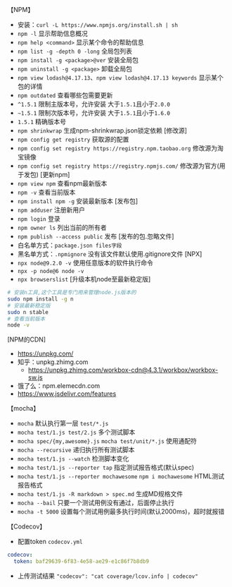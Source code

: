 【NPM】
- 安装：`curl -L https://www.npmjs.org/install.sh | sh`
- `npm -l` 显示帮助信息概况
- `npm help <command>` 显示某个命令的帮助信息
- `npm list -g -depth 0 -long` 全局包列表
- `npm install -g <package>@ver` 安装全局包
- `npm uninstall -g <package>` 卸载全局包
- `npm view lodash@4.17.13`、`npm view lodash@4.17.13 keywords` 显示某个包的详情
- `npm outdated` 查看哪些包需要更新
- `^1.5.1` 限制主版本号，允许安装 大于`1.5.1`且小于`2.0.0`
- `~1.5.1` 限制次版本号，允许安装 大于`1.5.1`且小于`1.6.0`
- `1.5.1` 精确版本号
- `npm shrinkwrap` 生成npm-shrinkwrap.json锁定依赖
[修改源]
- `npm config get registry` 获取源的配置
- `npm config set registry https://registry.npm.taobao.org` 修改源为淘宝镜像
- `npm config set registry https://registry.npmjs.com/` 修改源为官方(用于发包)
[更新npm]
- `npm view npm` 查看npm最新版本
- `npm -v` 查看当前版本
- `npm install npm -g` 安装最新版本
[发布包]
- `npm adduser` 注册新用户
- `npm login` 登录
- `npm owner ls` 列出当前的所有者
- `npm publish --access public` 发布
[发布的包.忽略文件]
- 白名单方式：`package.json files字段`
- 黑名单方式：`.npmignore` 没有该文件默认使用.gitignore文件
[NPX]
- `npx node@9.2.0 -v` 使用任意版本的软件执行命令
- `npx -p node@6 node -v`
- `npx browserslist`
[升级本机node至最新稳定版]
```sh
# 安装n工具,这个工具是专门用来管理node.js版本的
sudo npm install -g n
# 安装最新稳定版
sudo n stable
# 查看当前版本
node -v
```
[NPM的CDN]
- https://unpkg.com/
- 知乎：unpkg.zhimg.com
  - https://unpkg.zhimg.com/workbox-cdn@4.3.1/workbox/workbox-sw.js
- 饿了么：npm.elemecdn.com
- https://www.jsdelivr.com/features

【mocha】
- `mocha` 默认执行第一层 `test/*.js`
- `mocha test/1.js test/2.js` 多个测试脚本
- `mocha spec/{my,awesome}.js`  `mocha test/unit/*.js` 使用通配符
- `mocha --recursive` 递归执行所有测试脚本
- `mocha test/1.js --watch` 检测脚本变化
- `mocha test/1.js --reporter tap` 指定测试报告格式(默认spec)
- `mocha test/1.js --reporter mochawesome` `npm i mochawesome` HTML测试报告格式
- `mocha test/1.js -R markdown > spec.md` 生成MD规格文件
- `mocha --bail` 只要一个测试用例没有通过，后面停止执行
- `mocha -t 5000` 设置每个测试用例最多执行时间(默认2000ms)，超时就报错

【Codecov】
- 配置token `codecov.yml`
```yml
codecov:
  token: baf29639-6f83-4e58-ae29-e1c86f7b8db9
```
- 上传测试结果 `"codecov": "cat coverage/lcov.info | codecov"`
